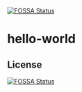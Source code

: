 [![FOSSA Status](https://app.fossa.io/api/projects/git%2Bgithub.com%2Fhangdocgiatot%2Fhello-world.svg?type=shield)](https://app.fossa.io/projects/git%2Bgithub.com%2Fhangdocgiatot%2Fhello-world?ref=badge_shield)

# hello-world

## License
[![FOSSA Status](https://app.fossa.io/api/projects/git%2Bgithub.com%2Fhangdocgiatot%2Fhello-world.svg?type=large)](https://app.fossa.io/projects/git%2Bgithub.com%2Fhangdocgiatot%2Fhello-world?ref=badge_large)